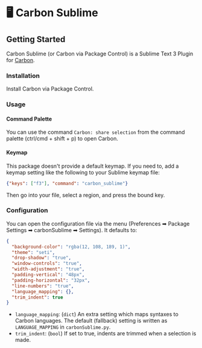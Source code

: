 # 🖥 Carbon Sublime

## Getting Started

Carbon Sublime (or Carbon via Package Control) is a Sublime Text 3 Plugin for [Carbon](https://carbon.now.sh).

### Installation

Install Carbon via Package Control.

### Usage

#### Command Palette

You can use the command `Carbon: share selection` from the command palette (ctrl/cmd + shift + p) to open Carbon.

#### Keymap

This package doesn't provide a default keymap. If you need to, add a keymap setting like the following to your Sublime keymap file:

```json
{"keys": ["f3"], "command": "carbon_sublime"}
```

Then go into your file, select a region, and press the bound key.

### Configuration

You can open the configuration file via the menu (Preferences ➡ Package Settings ➡ carbonSublime ➡ Settings). It defaults to:

```json
{
  "background-color": "rgba(12, 108, 189, 1)",
  "theme": "seti",
  "drop-shadow": "true",
  "window-controls": "true",
  "width-adjustment": "true",
  "padding-vertical": "48px",
  "padding-horizontal": "32px",
  "line-numbers": "true",
  "language_mapping": {},
  "trim_indent": true
}
```

- `language_mapping`: (`dict`) An extra setting which maps syntaxes to Carbon languages. The default (fallback) setting is written as `LANGUAGE_MAPPING` in `carbonSublime.py`.
- `trim_indent`: (`bool`) If set to true, indents are trimmed when a selection is made.
